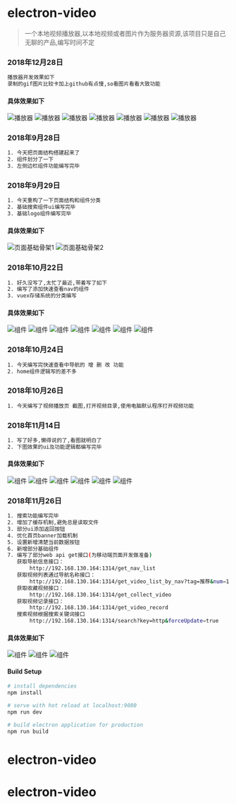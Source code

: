 # electron-video

> 一个本地视频播放器,以本地视频或者图片作为服务器资源,该项目只是自己无聊的产品,编写时间不定

### 2018年12月28日
``` bash
播放器开发效果如下
录制的gif图片比较卡加上github有点慢,so看图片看看大致功能
```
#### 具体效果如下
![播放器](./dist/screenshot/1.gif)
![播放器](./dist/screenshot/2.gif)
![播放器](./dist/screenshot/3.gif)
![播放器](./dist/screenshot/4.gif)
![播放器](./dist/screenshot/5.gif)
![播放器](./dist/screenshot/6.gif)
![播放器](./dist/screenshot/7.gif)

### 2018年9月28日
``` bash
1. 今天把页面结构搭建起来了
2. 组件划分了一下
3. 左侧边栏组件功能编写完毕
```

### 2018年9月29日
``` bash
1. 今天重构了一下页面结构和组件分类
2. 基础搜索组件ui编写完毕
3. 基础logo组件编写完毕
```
#### 具体效果如下
![页面基础骨架1](./dist/screenshot/1.png)
![页面基础骨架2](./dist/screenshot/2.png)

### 2018年10月22日
``` bash
1. 好久没写了,太忙了最近,带着写了如下
2. 编写了添加快速查看nav的组件
3. vuex存储系统的分类编写
```
#### 具体效果如下
![组件](./dist/screenshot/3.png)
![组件](./dist/screenshot/4.png)
![组件](./dist/screenshot/5.png)
![组件](./dist/screenshot/6.png)
![组件](./dist/screenshot/7.png)
![组件](./dist/screenshot/8.png)
![组件](./dist/screenshot/9.png)

### 2018年10月24日
``` bash
1. 今天编写完快速查看中导航的 增 删 改 功能
2. home组件逻辑写的差不多
```

### 2018年10月26日
``` bash
1. 今天编写了视频播放页 截图,打开视频目录,使用电脑默认程序打开视频功能
```

### 2018年11月14日
``` bash
1. 写了好多,懒得说的了,看图就明白了
2. 下图效果的ui及功能逻辑都编写完毕
```
#### 具体效果如下
![组件](./dist/screenshot/10.png)
![组件](./dist/screenshot/11.png)
![组件](./dist/screenshot/12.png)
![组件](./dist/screenshot/13.png)
![组件](./dist/screenshot/14.png)
![组件](./dist/screenshot/15.png)

### 2018年11月26日
``` bash
1. 搜索功能编写完毕
2. 增加了缓存机制,避免总是读取文件
3. 部分ui添加返回按钮
4. 优化首页banner加载机制
5. 设置新增清楚当前数据按钮
6. 新增部分基础组件
7. 编写了部分web api get接口(为移动端页面开发做准备)
   获取导航信息接口：
       http://192.168.130.164:1314/get_nav_list
   获取视频列表通过导航名称接口：
       http://192.168.130.164:1314/get_video_list_by_nav?tag=推荐&num=10&forceUpdate=true
   获取收藏视频接口：
       http://192.168.130.164:1314/get_collect_video
   获取视频记录接口：
       http://192.168.130.164:1314/get_video_record
   搜索视频根据搜索关键词接口
       http://192.168.130.164:1314/search?key=http&forceUpdate=true
```
#### 具体效果如下
![组件](./dist/screenshot/16.png)
![组件](./dist/screenshot/17.png)
![组件](./dist/screenshot/18.png)

#### Build Setup

``` bash
# install dependencies
npm install

# serve with hot reload at localhost:9080
npm run dev

# build electron application for production
npm run build


```
# electron-video
# electron-video
